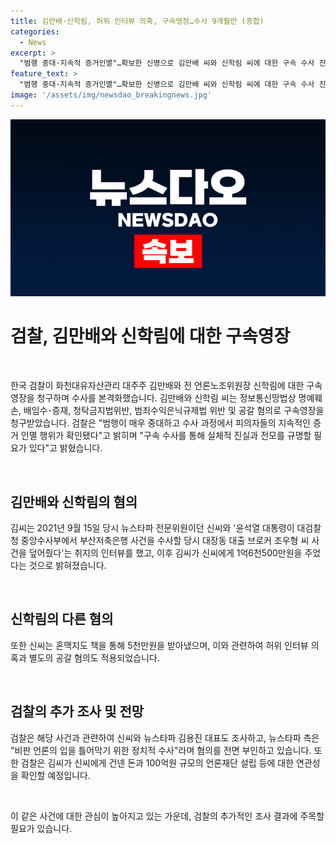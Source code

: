 ```yaml
---
title: 김만배·신학림, 허위 인터뷰 의혹, 구속영장…수사 9개월만 (종합)
categories:
  - News
excerpt: >
  "범행 중대·지속적 증거인멸"…확보한 신병으로 김만배 씨와 신학림 씨에 대한 구속 수사 진행 중. 김씨는 신씨에게 1억6천500만원을 주고, 신씨는 정기현 전 국립중앙의료원장으로부터 5천만원을 받는 등 허위 인터뷰 의혹과 공갈 혐의가 적용됐다. 검찰은 뉴스타파까지 조사 범위를 확대하고 있는 상황."
feature_text: >
  "범행 중대·지속적 증거인멸"…확보한 신병으로 김만배 씨와 신학림 씨에 대한 구속 수사 진행 중. 김씨는 신씨에게 1억6천500만원을 주고, 신씨는 정기현 전 국립중앙의료원장으로부터 5천만원을 받는 등 허위 인터뷰 의혹과 공갈 혐의가 적용됐다. 검찰은 뉴스타파까지 조사 범위를 확대하고 있는 상황."
image: '/assets/img/newsdao_breakingnews.jpg'
---
```


<p><img src="/assets/img/newsdao_breakingnews.jpg" alt="firstkoreanews 속보" /></p>

<h1 data-ke-size="size26"><b>검찰, 김만배와 신학림에 대한 구속영장</b></h1>

<p data-ke-size="size16">&nbsp;</p>

<p>한국 검찰이 화천대유자산관리 대주주 김만배와 전 언론노조위원장 신학림에 대한 구속영장을 청구하며 수사를 본격화했습니다. 김만배와 신학림 씨는 정보통신망법상 명예훼손, 배임수･증재, 청탁금지법위반, 범죄수익은닉규제법 위반 및 공갈 혐의로 구속영장을 청구받았습니다. 검찰은 "범행이 매우 중대하고 수사 과정에서 피의자들의 지속적인 증거 인멸 행위가 확인됐다"고 밝히며 "구속 수사를 통해 실체적 진실과 전모를 규명할 필요가 있다"고 밝혔습니다.</p>

<p data-ke-size="size16">&nbsp;</p>

<h2 data-ke-size="size24">김만배와 신학림의 혐의</h2>

<p data-ke-size="size16">김씨는 2021년 9월 15일 당시 뉴스타파 전문위원이던 신씨와 '윤석열 대통령이 대검찰청 중앙수사부에서 부산저축은행 사건을 수사할 당시 대장동 대출 브로커 조우형 씨 사건을 덮어줬다'는 취지의 인터뷰를 했고, 이후 김씨가 신씨에게 1억6천500만원을 주었다는 것으로 밝혀졌습니다.</p>

<p data-ke-size="size16">&nbsp;</p>

<h2 data-ke-size="size24">신학림의 다른 혐의</h2>

<p data-ke-size="size16">또한 신씨는 혼맥지도 책을 통해 5천만원을 받아냈으며, 이와 관련하여 허위 인터뷰 의혹과 별도의 공갈 혐의도 적용되었습니다.</p>

<p data-ke-size="size16">&nbsp;</p>

<h2 data-ke-size="size24">검찰의 추가 조사 및 전망</h2>

<p data-ke-size="size16">검찰은 해당 사건과 관련하여 신씨와 뉴스타파 김용진 대표도 조사하고, 뉴스타파 측은 "비판 언론의 입을 틀어막기 위한 정치적 수사"라며 혐의를 전면 부인하고 있습니다. 또한 검찰은 김씨가 신씨에게 건넨 돈과 100억원 규모의 언론재단 설립 등에 대한 연관성을 확인할 예정입니다.</p>

<p data-ke-size="size16">&nbsp;</p>

<p>이 같은 사건에 대한 관심이 높아지고 있는 가운데, 검찰의 추가적인 조사 결과에 주목할 필요가 있습니다.</p>

